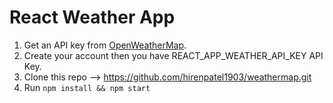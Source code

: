 # React Weather App
1. Get an API key from [OpenWeatherMap](http://openweathermap.org/).
2. Create your account then you have REACT_APP_WEATHER_API_KEY API Key.
2. Clone this repo --> https://github.com/hirenpatel1903/weathermap.git
4. Run ```npm install && npm start```
